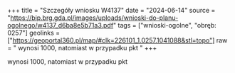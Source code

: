 +++
title = "Szczegóły wniosku W4137"
date = "2024-06-14"
source = "https://bip.brg.gda.pl/images/uploads/wnioski-do-planu-ogolnego/w4137_d6ba8e5b71a3.pdf"
tags = ["wnioski-ogolne", "obręb: 0257"]
geolinks = ["https://geoportal360.pl/map/#clk=226101_1.0257.1041088&stl=topo"]
raw = " wynosi 1000, natomiast w przypadku pkt "
+++

 wynosi 1000, natomiast w przypadku pkt 


